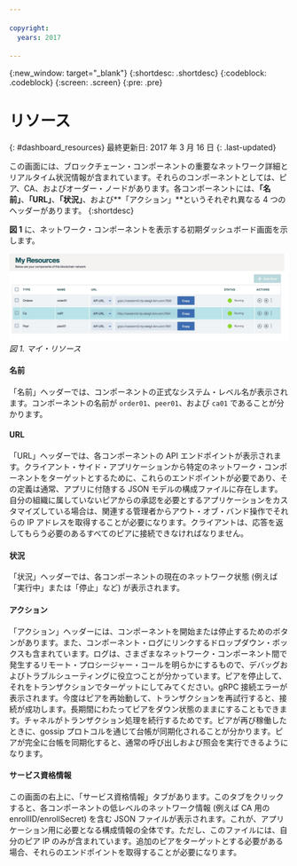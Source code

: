 ```yaml
---

copyright:
  years: 2017

---
```


{:new_window: target="_blank"}
{:shortdesc: .shortdesc}
{:codeblock: .codeblock}
{:screen: .screen}
{:pre: .pre}

# リソース
{: #dashboard_resources}
最終更新日: 2017 年 3 月 16 日
{: .last-updated}

この画面には、ブロックチェーン・コンポーネントの重要なネットワーク詳細とリアルタイム状況情報が含まれています。それらのコンポーネントとしては、ピア、CA、およびオーダー・ノードがあります。各コンポーネントには、**「名前」**、**「URL」**、**「状況」**、および**「アクション」**というそれぞれ異なる 4 つのヘッダーがあります。
{:shortdesc}

**図 1** に、ネットワーク・コンポーネントを表示する初期ダッシュボード画面を示します。

![ブロックチェーン・ネットワーク](images/myresources.png "マイ・リソース")
*図 1. マイ・リソース*

#### 名前

「名前」ヘッダーでは、コンポーネントの正式なシステム・レベル名が表示されます。コンポーネントの名前が `order01`、`peer01`、および `ca01` であることが分かります。  

#### URL

「URL」ヘッダーでは、各コンポーネントの API エンドポイントが表示されます。クライアント・サイド・アプリケーションから特定のネットワーク・コンポーネントをターゲットとするために、これらのエンドポイントが必要であり、その定義は通常、アプリに付随する JSON モデルの構成ファイルに存在します。自分の組織に属していないピアからの承認を必要とするアプリケーションをカスタマイズしている場合は、関連する管理者からアウト・オブ・バンド操作でそれらの IP アドレスを取得することが必要になります。クライアントは、応答を返してもらう必要のあるすべてのピアに接続できなければなりません。

#### 状況

「状況」ヘッダーでは、各コンポーネントの現在のネットワーク状態 (例えば「実行中」または「停止」など) が表示されます。

#### アクション

「アクション」ヘッダーには、コンポーネントを開始または停止するためのボタンがあります。また、コンポーネント・ログにリンクするドロップダウン・ボックスも含まれています。ログは、さまざまなネットワーク・コンポーネント間で発生するリモート・プロシージャー・コールを明らかにするもので、デバッグおよびトラブルシューティングに役立つことが分かっています。ピアを停止して、それをトランザクションでターゲットにしてみてください。gRPC 接続エラーが表示されます。今度はピアを再始動して、トランザクションを再試行すると、接続が成功します。長期間にわたってピアをダウン状態のままにすることもできます。チャネルがトランザクション処理を続行するためです。ピアが再び稼働したときに、gossip プロトコルを通じて台帳が同期化されることが分かります。ピアが完全に台帳を同期化すると、通常の呼び出しおよび照会を実行できるようになります。  

#### サービス資格情報

この画面の右上に、「サービス資格情報」タブがあります。このタブをクリックすると、各コンポーネントの低レベルのネットワーク情報 (例えば CA 用の enrollID/enrollSecret) を含む JSON ファイルが表示されます。これが、アプリケーション用に必要となる構成情報の全体です。ただし、このファイルには、自分のピア IP のみが含まれています。追加のピアをターゲットとする必要がある場合、それらのエンドポイントを取得することが必要になります。   
